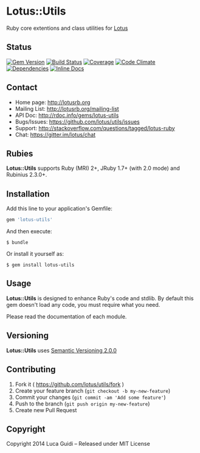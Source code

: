# Lotus::Utils

Ruby core extentions and class utilities for [Lotus](http://lotusrb.org)

## Status

[![Gem Version](http://img.shields.io/gem/v/lotus-utils.svg)](https://badge.fury.io/rb/lotus-utils)
[![Build Status](http://img.shields.io/travis/lotus/utils/master.svg)](https://travis-ci.org/lotus/utils?branch=master)
[![Coverage](http://img.shields.io/coveralls/lotus/utils/master.svg)](https://coveralls.io/r/lotus/utils)
[![Code Climate](http://img.shields.io/codeclimate/github/lotus/utils.svg)](https://codeclimate.com/github/lotus/utils)
[![Dependencies](http://img.shields.io/gemnasium/lotus/utils.svg)](https://gemnasium.com/lotus/utils)
[![Inline Docs](http://inch-ci.org/github/lotus/utils.svg)](http://inch-ci.org/github/lotus/utils)

## Contact

* Home page: http://lotusrb.org
* Mailing List: http://lotusrb.org/mailing-list
* API Doc: http://rdoc.info/gems/lotus-utils
* Bugs/Issues: https://github.com/lotus/utils/issues
* Support: http://stackoverflow.com/questions/tagged/lotus-ruby
* Chat: https://gitter.im/lotus/chat

## Rubies

__Lotus::Utils__ supports Ruby (MRI) 2+, JRuby 1.7+ (with 2.0 mode) and Rubinius 2.3.0+.

## Installation

Add this line to your application's Gemfile:

```ruby
gem 'lotus-utils'
```

And then execute:

    $ bundle

Or install it yourself as:

    $ gem install lotus-utils

## Usage

__Lotus::Utils__ is designed to enhance Ruby's code and stdlib.
By default this gem doesn't load any code, you must require what you need.

Please read the documentation of each module.

## Versioning

__Lotus::Utils__ uses [Semantic Versioning 2.0.0](http://semver.org)

## Contributing

1. Fork it ( https://github.com/lotus/utils/fork )
2. Create your feature branch (`git checkout -b my-new-feature`)
3. Commit your changes (`git commit -am 'Add some feature'`)
4. Push to the branch (`git push origin my-new-feature`)
5. Create new Pull Request

## Copyright

Copyright 2014 Luca Guidi – Released under MIT License
